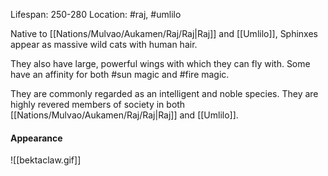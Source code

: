 Lifespan: 250-280
Location: #raj, #umlilo 

Native to [[Nations/Mulvao/Aukamen/Raj/Raj|Raj]] and [[Umlilo]], Sphinxes appear as massive wild cats with human hair. 

They also have large, powerful wings with which they can fly with. Some have an affinity for both #sun magic and #fire magic.

They are commonly regarded as an intelligent and noble species. They are highly revered members of society in both [[Nations/Mulvao/Aukamen/Raj/Raj|Raj]] and [[Umlilo]].

#### Appearance
![[bektaclaw.gif]]
